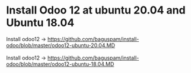 # Install Odoo 12 at ubuntu 20.04 and Ubuntu 18.04

Install odoo12 -> 
<a href="https://github.com/baguspam/install-odoo/blob/master/odoo12-ubuntu-20.04.MD">https://github.com/baguspam/install-odoo/blob/master/odoo12-ubuntu-20.04.MD</a>
<br><br>
Install odoo12 -> 
<a href="https://github.com/baguspam/install-odoo/blob/master/odoo12-ubuntu-18.04.MD">https://github.com/baguspam/install-odoo/blob/master/odoo12-ubuntu-18.04.MD</a>
